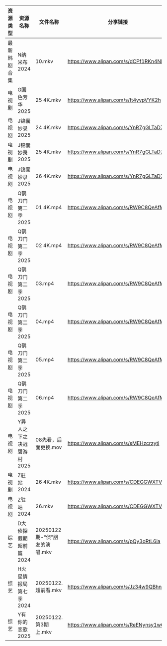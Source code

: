 | 资源类型   | 资源名称            | 文件名称                   | 分享链接                                 | 更新时间                |
| ------ | --------------- | ---------------------- | ------------------------------------ | ------------------- |
| 最新韩剧合集 | N纳米布2024        | 10.mkv                 | https://www.alipan.com/s/dCPf1RKn4NH | 2025-01-22 00:06:03 |
| 电视剧    | G国色芳华2025       | 25 4K.mkv              | https://www.alipan.com/s/ft4yvpVYK2h | 2025-01-22 00:05:18 |
| 电视剧    | J锦囊妙录2025       | 24 4K.mkv              | https://www.alipan.com/s/YnR7gGLTaD7 | 2025-01-22 00:05:49 |
| 电视剧    | J锦囊妙录2025       | 25 4K.mkv              | https://www.alipan.com/s/YnR7gGLTaD7 | 2025-01-22 00:05:49 |
| 电视剧    | J锦囊妙录2025       | 26 4K.mkv              | https://www.alipan.com/s/YnR7gGLTaD7 | 2025-01-22 00:05:48 |
| 电视剧    | Q鹊刀门第二季2025     | 01 4K.mp4              | https://www.alipan.com/s/RW9C8QeAfMP | 2025-01-22 16:06:21 |
| 电视剧    | Q鹊刀门第二季2025     | 02 4K.mp4              | https://www.alipan.com/s/RW9C8QeAfMP | 2025-01-22 16:06:21 |
| 电视剧    | Q鹊刀门第二季2025     | 03.mp4                 | https://www.alipan.com/s/RW9C8QeAfMP | 2025-01-22 16:06:21 |
| 电视剧    | Q鹊刀门第二季2025     | 04.mp4                 | https://www.alipan.com/s/RW9C8QeAfMP | 2025-01-22 16:06:20 |
| 电视剧    | Q鹊刀门第二季2025     | 05.mp4                 | https://www.alipan.com/s/RW9C8QeAfMP | 2025-01-22 16:06:20 |
| 电视剧    | Q鹊刀门第二季2025     | 06.mp4                 | https://www.alipan.com/s/RW9C8QeAfMP | 2025-01-22 16:06:20 |
| 电视剧    | Y异人之下之决战碧游村2025 | 08先看，后面更换.mov          | https://www.alipan.com/s/sMEHzcrzyti | 2025-01-22 13:06:43 |
| 电视剧    | Z驻站2024         | 26 4K.mkv              | https://www.alipan.com/s/CDEGGWXTVZe | 2025-01-22 00:06:42 |
| 电视剧    | Z驻站2024         | 26.mkv                 | https://www.alipan.com/s/CDEGGWXTVZe | 2025-01-22 00:06:42 |
| 综艺     | D大侦探假期超前篇2024   | 20250122期-“侦”朋友的演唱.mkv | https://www.alipan.com/s/pQy3oRtL6ia | 2025-01-22 13:07:04 |
| 综艺     | H火星情报局第七季2024   | 20250122.超前看.mkv       | https://www.alipan.com/s/Jz34w9QBhnQ | 2025-01-22 13:07:18 |
| 综艺     | Y有你的恋歌2025      | 20250122.第3期上.mkv      | https://www.alipan.com/s/ReENynsy1wC | 2025-01-22 13:08:43 |
